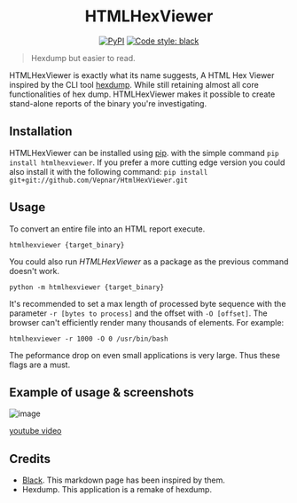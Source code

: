<h1 align="center"> HTMLHexViewer </h1>

<p align="center">
<a href="https://pypi.org/project/htmlhexdump/"><img alt="PyPI" src="https://img.shields.io/pypi/v/htmlhexviewer"></a>
<a href="https://github.com/Vepnar/htmlhexdump"><img alt="Code style: black" src="https://img.shields.io/badge/code%20style-black-000000.svg"></a>
</p>

> Hexdump but easier to read.

HTMLHexViewer is exactly what its name suggests, A HTML Hex Viewer inspired by the CLI tool [hexdump](https://en.wikipedia.org/wiki/Hex_dump). While still retaining almost all core functionalities of hex dump. HTMLHexViewer makes it possible to create stand-alone reports of the binary you're investigating.

## Installation

HTMLHexViewer can be installed using [pip](https://pypi.org/project/pip/). with the simple command `pip install htmlhexviewer`. If you prefer a more cutting edge version you could also install it with the following command: `pip install git+git://github.com/Vepnar/HtmlHexViewer.git`

## Usage

To convert an entire file into an HTML report execute.

```htmlhexviewer {target_binary}```

You could also run *HTMLHexViewer* as a package as the previous command doesn't work.

```python -m htmlhexviewer {target_binary}```

It's recommended to set a max length of processed byte sequence with the parameter `-r [bytes to process]` and the offset with `-O [offset]`. The browser can't efficiently render many thousands of elements. For example:

```htmlhexviewer -r 1000 -O 0 /usr/bin/bash```

The peformance drop on even small applications is very large. Thus these flags are a must.

## Example of usage & screenshots
![image](images/one.png)

[youtube video](https://youtu.be/wlghJ6R6D_g)

## Credits
- [Black](https://github.com/psf/black). This markdown page has been inspired by them.
- Hexdump. This application is a remake of hexdump.